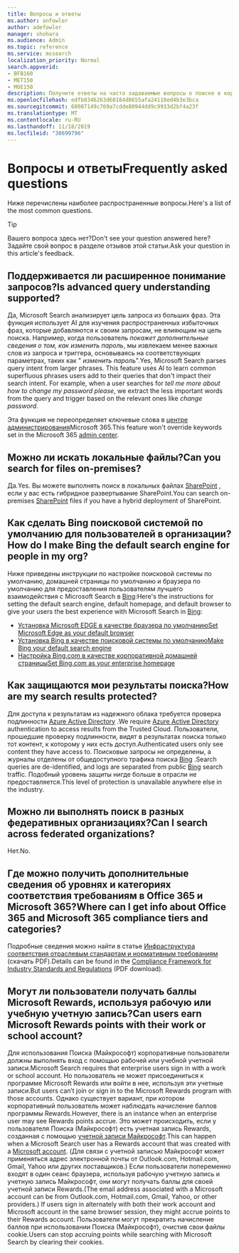 ```yaml
---
title: Вопросы и ответы
ms.author: anfowler
author: adefowler
manager: shohara
ms.audience: Admin
ms.topic: reference
ms.service: mssearch
localization_priority: Normal
search.appverid:
- BFB160
- MET150
- MOE150
description: Получите ответы на часто задаваемые вопросы о поиске в корпоративной среде и Поиске (Майкрософт)
ms.openlocfilehash: edfb8346263d60184d8655afa24118ed4b3e3bca
ms.sourcegitcommit: 68087149c769a7cdde80944dd9c9933d2bf4a23f
ms.translationtype: MT
ms.contentlocale: ru-RU
ms.lasthandoff: 11/18/2019
ms.locfileid: "38699796"
---
```

# <a name="frequently-asked-questions"></a><span data-ttu-id="93043-103">Вопросы и ответы</span><span class="sxs-lookup"><span data-stu-id="93043-103">Frequently asked questions</span></span>

<span data-ttu-id="93043-104">Ниже перечислены наиболее распространенные вопросы.</span><span class="sxs-lookup"><span data-stu-id="93043-104">Here's a list of the most common questions.</span></span>

> [!TIP]
> <span data-ttu-id="93043-105">Вашего вопроса здесь нет?</span><span class="sxs-lookup"><span data-stu-id="93043-105">Don't see your question answered here?</span></span> <span data-ttu-id="93043-106">Задайте свой вопрос в разделе отзывов этой статьи.</span><span class="sxs-lookup"><span data-stu-id="93043-106">Ask your question in this article's feedback.</span></span>

## <a name="is-advanced-query-understanding-supported"></a><span data-ttu-id="93043-107">Поддерживается ли расширенное понимание запросов?</span><span class="sxs-lookup"><span data-stu-id="93043-107">Is advanced query understanding supported?</span></span>

<span data-ttu-id="93043-p102">Да, Microsoft Search анализирует цель запроса из больших фраз. Эта функция использует AI для изучения распространенных избыточных фраз, которые добавляются к своим запросам, не влияющим на цель поиска. Например, когда пользователь *покажет дополнительные сведения о том, как изменить пароль*, мы извлекаем менее важных слов из запроса и триггера, основываясь на соответствующих параметрах, таких как " *изменить пароль*".</span><span class="sxs-lookup"><span data-stu-id="93043-p102">Yes, Microsoft Search parses query intent from larger phrases. This feature uses AI to learn common superfluous phrases users add to their queries that don't impact their search intent. For example, when a user searches for *tell me more about how to change my password please*, we extract the less important words from the query and trigger based on the relevant ones like *change password*.</span></span>
  
<span data-ttu-id="93043-111">Эта функция не переопределяет ключевые слова в [центре администрирования](https://admin.microsoft.com)Microsoft 365.</span><span class="sxs-lookup"><span data-stu-id="93043-111">This feature won't override keywords set in the Microsoft 365 [admin center](https://admin.microsoft.com).</span></span>
  
## <a name="can-you-search-for-files-on-premises"></a><span data-ttu-id="93043-112">Можно ли искать локальные файлы?</span><span class="sxs-lookup"><span data-stu-id="93043-112">Can you search for files on-premises?</span></span>

<span data-ttu-id="93043-113">Да.</span><span class="sxs-lookup"><span data-stu-id="93043-113">Yes.</span></span> <span data-ttu-id="93043-114">Вы можете выполнять поиск в локальных файлах [SharePoint](http://sharepoint.com/) , если у вас есть гибридное развертывание SharePoint.</span><span class="sxs-lookup"><span data-stu-id="93043-114">You can search on-premises [SharePoint](http://sharepoint.com/) files if you have a hybrid deployment of SharePoint.</span></span>
  
## <a name="how-do-i-make-bing-the-default-search-engine-for-people-in-my-org"></a><span data-ttu-id="93043-115">Как сделать Bing поисковой системой по умолчанию для пользователей в организации?</span><span class="sxs-lookup"><span data-stu-id="93043-115">How do I make Bing the default search engine for people in my org?</span></span>

<span data-ttu-id="93043-116">Ниже приведены инструкции по настройке поисковой системы по умолчанию, домашней страницы по умолчанию и браузера по умолчанию для предоставления пользователям лучшего взаимодействия с Microsoft Search в [Bing](https://Bing.com):</span><span class="sxs-lookup"><span data-stu-id="93043-116">Here's the instructions for setting the default search engine, default homepage, and default browser to give your users the best experience with Microsoft Search in [Bing](https://Bing.com):</span></span>

- [<span data-ttu-id="93043-117">Установка Microsoft EDGE в качестве браузера по умолчанию</span><span class="sxs-lookup"><span data-stu-id="93043-117">Set Microsoft Edge as your default browser</span></span>](set-default-browser.md)
- [<span data-ttu-id="93043-118">Установка Bing в качестве поисковой системы по умолчанию</span><span class="sxs-lookup"><span data-stu-id="93043-118">Make Bing your default search engine</span></span>](set-default-search-engine.md)
- [<span data-ttu-id="93043-119">Настройка Bing.com в качестве корпоративной домашней страницы</span><span class="sxs-lookup"><span data-stu-id="93043-119">Set Bing.com as your enterprise homepage</span></span>](set-default-homepage.md)

  
## <a name="how-are-my-search-results-protected"></a><span data-ttu-id="93043-120">Как защищаются мои результаты поиска?</span><span class="sxs-lookup"><span data-stu-id="93043-120">How are my search results protected?</span></span>

<span data-ttu-id="93043-121">Для доступа к результатам из надежного облака требуется проверка подлинности [Azure Active Directory](https://docs.microsoft.com/azure/active-directory/) .</span><span class="sxs-lookup"><span data-stu-id="93043-121">We require [Azure Active Directory](https://docs.microsoft.com/azure/active-directory/) authentication to access results from the Trusted Cloud.</span></span> <span data-ttu-id="93043-122">Пользователи, прошедшие проверку подлинности, видят в результатах поиска только тот контент, к которому у них есть доступ.</span><span class="sxs-lookup"><span data-stu-id="93043-122">Authenticated users only see content they have access to.</span></span> <span data-ttu-id="93043-123">Поисковые запросы не определены, а журналы отделены от общедоступного трафика поиска [Bing](https://Bing.com) .</span><span class="sxs-lookup"><span data-stu-id="93043-123">Search queries are de-identified, and logs are separated from public [Bing](https://Bing.com) search traffic.</span></span> <span data-ttu-id="93043-124">Подобный уровень защиты нигде больше в отрасли не предоставляется.</span><span class="sxs-lookup"><span data-stu-id="93043-124">This level of protection is unavailable anywhere else in the industry.</span></span>

## <a name="can-i-search-across-federated-organizations"></a><span data-ttu-id="93043-125">Можно ли выполнять поиск в разных федеративных организациях?</span><span class="sxs-lookup"><span data-stu-id="93043-125">Can I search across federated organizations?</span></span>

<span data-ttu-id="93043-126">Нет.</span><span class="sxs-lookup"><span data-stu-id="93043-126">No.</span></span>

## <a name="where-can-i-get-info-about-office-365-and-microsoft-365-compliance-tiers-and-categories"></a><span data-ttu-id="93043-127">Где можно получить дополнительные сведения об уровнях и категориях соответствия требованиям в Office 365 и Microsoft 365?</span><span class="sxs-lookup"><span data-stu-id="93043-127">Where can I get info about Office 365 and Microsoft 365 compliance tiers and categories?</span></span>

<span data-ttu-id="93043-128">Подробные сведения можно найти в статье [Инфраструктура соответствия отраслевым стандартам и нормативным требованиям](https://download.microsoft.com/download/B/2/7/B27B3EF3-8849-4C18-8BA4-5AD755728620/Compliance%20Framework_customer%20guidance.pdf) (скачать PDF).</span><span class="sxs-lookup"><span data-stu-id="93043-128">Details can be found in the [Compliance Framework for Industry Standards and Regulations](https://download.microsoft.com/download/B/2/7/B27B3EF3-8849-4C18-8BA4-5AD755728620/Compliance%20Framework_customer%20guidance.pdf) (PDF download).</span></span>

## <a name="can-users-earn-microsoft-rewards-points-with-their-work-or-school-account"></a><span data-ttu-id="93043-129">Могут ли пользователи получать баллы Microsoft Rewards, используя рабочую или учебную учетную запись?</span><span class="sxs-lookup"><span data-stu-id="93043-129">Can users earn Microsoft Rewards points with their work or school account?</span></span>

<span data-ttu-id="93043-130">Для использования Поиска (Майкрософт) корпоративные пользователи должны выполнять вход с помощью рабочей или учебной учетной записи.</span><span class="sxs-lookup"><span data-stu-id="93043-130">Microsoft Search requires that enterprise users sign in with a work or school account.</span></span> <span data-ttu-id="93043-131">Но пользователь не может присоединиться к программе Microsoft Rewards или войти в нее, используя эти учетные записи.</span><span class="sxs-lookup"><span data-stu-id="93043-131">But users can’t join or sign in to the Microsoft Rewards program with those accounts.</span></span> <span data-ttu-id="93043-132">Однако существует вариант, при котором корпоративный пользователь может наблюдать начисление баллов программы Rewards.</span><span class="sxs-lookup"><span data-stu-id="93043-132">However, there is an instance when an enterprise user may see Rewards points accrue.</span></span> <span data-ttu-id="93043-133">Это может происходить, если у пользователя Поиска (Майкрософт) есть учетная запись Rewards, созданная с помощью <a href="https://www.microsoft.com/welcome?rtc=1">учетной записи Майкрософт</a>.</span><span class="sxs-lookup"><span data-stu-id="93043-133">This can happen when a Microsoft Search user has a Rewards account that was created with a <a href="https://www.microsoft.com/welcome?rtc=1">Microsoft account</a>.</span></span> <span data-ttu-id="93043-134">(Для связи с учетной записью Майкрософт может применяться адрес электронной почты от Outlook.com, Hotmail.com, Gmail, Yahoo или других поставщиков.) Если пользователи попеременно входят в один сеанс браузера, используя рабочую учетную запись и учетную запись Майкрософт, они могут получать баллы для своей учетной записи Rewards.</span><span class="sxs-lookup"><span data-stu-id="93043-134">(The email address associated with a Microsoft account can be from Outlook.com, Hotmail.com, Gmail, Yahoo, or other providers.) If users sign in alternately with both their work account and Microsoft account in the same browser session, they might accrue points to their Rewards account.</span></span> <span data-ttu-id="93043-135">Пользователи могут прекратить начисление баллов при использовании Поиска (Майкрософт), очистив свои файлы cookie.</span><span class="sxs-lookup"><span data-stu-id="93043-135">Users can stop accruing points while searching with Microsoft Search by clearing their cookies.</span></span> 

